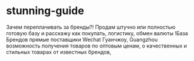 # stunning-guide
Зачем переплачивать за бренды?! Продам штучно или полностью готовую базу и расскажу как покупать, логистику, обмен валюты !База Брендов прямые поставщики Wechat Гуанчжоу, Guangzhou возможность получения товаров по оптовым ценам, о качественных и стильных товарах от известных брендов, 
